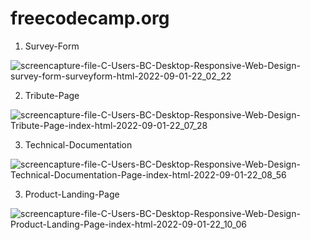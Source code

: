 # freecodecamp.org

1) Survey-Form

![screencapture-file-C-Users-BC-Desktop-Responsive-Web-Design-survey-form-surveyform-html-2022-09-01-22_02_22](https://user-images.githubusercontent.com/106008685/187966570-ce18fca6-49cd-4a69-bdac-f98f7c2bb05f.png)


2) Tribute-Page

![screencapture-file-C-Users-BC-Desktop-Responsive-Web-Design-Tribute-Page-index-html-2022-09-01-22_07_28](https://user-images.githubusercontent.com/106008685/187967119-6f1a57cd-d88e-480e-ab24-46215af6b038.png)


3) Technical-Documentation

![screencapture-file-C-Users-BC-Desktop-Responsive-Web-Design-Technical-Documentation-Page-index-html-2022-09-01-22_08_56](https://user-images.githubusercontent.com/106008685/187967377-682c5345-13bc-4450-9cd7-e6d2621f03db.png)


3) Product-Landing-Page

![screencapture-file-C-Users-BC-Desktop-Responsive-Web-Design-Product-Landing-Page-index-html-2022-09-01-22_10_06](https://user-images.githubusercontent.com/106008685/187967553-f2ea67ac-5510-484a-a69e-8f2810a260e6.png)

